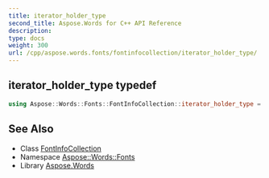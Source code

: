```yaml
---
title: iterator_holder_type
second_title: Aspose.Words for C++ API Reference
description: 
type: docs
weight: 300
url: /cpp/aspose.words.fonts/fontinfocollection/iterator_holder_type/
---
```

## iterator_holder_type typedef




```cpp
using Aspose::Words::Fonts::FontInfoCollection::iterator_holder_type =  System::Collections::Generic::List<System::SharedPtr<Aspose::Words::Fonts::FontInfo> >
```

## See Also

* Class [FontInfoCollection](../)
* Namespace [Aspose::Words::Fonts](../../)
* Library [Aspose.Words](../../../)
